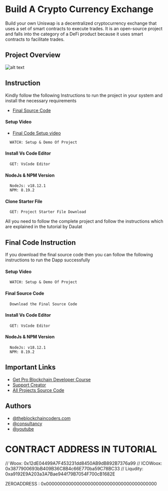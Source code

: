 # Build A Crypto Currency Exchange


Build your own Uniswap is a decentralized cryptocurrency exchange that uses a set of smart contracts to execute trades. It is an open-source project and falls into the category of a DeFi product because it uses smart contracts to facilitate trades.

## Project Overview

![alt text](https://www.daulathussain.com/wp-content/uploads/2024/01/uniswap-mainnet-fork-swap.jpg)

## Instruction

Kindly follow the following Instructions to run the project in your system and install the necessary requirements


- [Final Source Code](https://www.theblockchaincoders.com/sourceCode/create-uniswap-exchange-defi-for-mainnet-and-forknet)

#### Setup Video
- [Final Code Setup video](https://youtu.be/YOGAdi8lN5Q?si=ZQi5B8x0P12SgLSC)

```https://code.visualstudio.com/download
  WATCH: Setup & Demo Of Project
```

#### Install Vs Code Editor

```https://code.visualstudio.com/download
  GET: VsCode Editor
```

#### NodeJs & NPM Version

```https://nodejs.org/en/download
  NodeJs: v18.12.1
  NPM: 8.19.2
```

#### Clone Starter File

```https://github.com/daulathussain/Airdrop-Crypto-Starter-File
  GET: Project Starter File Download
```


All you need to follow the complete project and follow the instructions which are explained in the tutorial by Daulat

## Final Code Instruction

If you download the final source code then you can follow the following instructions to run the Dapp successfully

#### Setup Video

```https://code.visualstudio.com/download
  WATCH: Setup & Demo Of Project
```

#### Final Source Code

```https://www.theblockchaincoders.com/SourceCode
  Download the Final Source Code
```

#### Install Vs Code Editor

```https://code.visualstudio.com/download
  GET: VsCode Editor
```

#### NodeJs & NPM Version

```https://nodejs.org/en/download
  NodeJs: v18.12.1
  NPM: 8.19.2
```




## Important Links

- [Get Pro Blockchain Developer Course](https://www.theblockchaincoders.com/pro-nft-marketplace)
- [Support Creator](https://bit.ly/Support-Creator)
- [All Projects Source Code](https://www.theblockchaincoders.com/SourceCode)


## Authors

- [@theblockchaincoders.com](https://www.theblockchaincoders.com/)
- [@consultancy](https://www.theblockchaincoders.com/consultancy)
- [@youtube](https://www.youtube.com/@daulathussain)


# CONTRACT ADDRESS IN TUTORIAL

//  Woox: 0x12dE04499A7F453231dd8450AB9dB892B7376a99
//  ICOWoox: 0x3877900693bB409B36C8B4c66E770ba59C78BC33
//  Liqudity: 0xa9192E9A203a3A7Bae944f79B7054F700cB1682E

ZEROADDRESS : 0x0000000000000000000000000000000000000000


